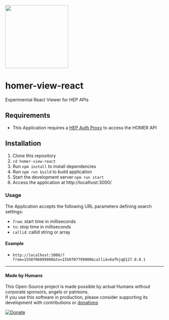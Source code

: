 <img src="https://user-images.githubusercontent.com/1423657/39084356-c723a81e-4574-11e8-963c-d11717789fa3.png" width=200>

# homer-view-react
Experimental React Viewer for HEP APIs

## Requirements
* This Application requires a [HEP Auth Proxy](https://github.com/hepictel/hepic-export-proxy) to access the HOMER API

## Installation
1. Clone this repository
2. `cd homer-view-react`
3. Run `npm install` to install dependencies
4. Run `npm run build` to build application
5. Start the development server `npm run start`
6. Access the application at http://localhost:3000/

### Usage
The Application accepts the following URL parameters defining search settings:
* `from`: start time in milliseconds
* `to`: stop time in milliseconds
* `callid`: callid string or array

#### Example
* `http://localhost:3000/?from=1550706099000&to=1550707799000&callid=8afhjq@127.0.0.1`

-------------

#### Made by Humans
This Open-Source project is made possible by actual Humans without corporate sponsors, angels or patreons.<br>
If you use this software in production, please consider supporting its development with contributions or [donations](https://www.paypal.com/cgi-bin/webscr?cmd=_donations&business=donation%40sipcapture%2eorg&lc=US&item_name=SIPCAPTURE&no_note=0&currency_code=EUR&bn=PP%2dDonationsBF%3abtn_donateCC_LG%2egif%3aNonHostedGuest)

[![Donate](https://www.paypalobjects.com/en_US/i/btn/btn_donateCC_LG.gif)](https://www.paypal.com/cgi-bin/webscr?cmd=_donations&business=donation%40sipcapture%2eorg&lc=US&item_name=SIPCAPTURE&no_note=0&currency_code=EUR&bn=PP%2dDonationsBF%3abtn_donateCC_LG%2egif%3aNonHostedGuest) 
